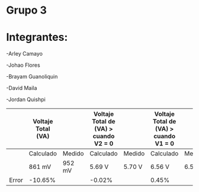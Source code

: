 # Grupo 3

# Integrantes:  

-Arley Camayo 

-Johao Flores 

-Brayam Guanoliquin 

-David Maila 

-Jordan Quishpi

|      | **Voltaje Total (VA)** |  | **Voltaje Total de (VA) > cuando V2 = 0**| | **Voltaje Total de (VA) > cuando V1 = 0**| |
| ---  | ---------- |   ----         | ---------- |        -----                     | ------------------ |        -----             | 
|      | Calculado|   Medido     |Calculado |  Medido                       |  Calculado | Medido                      |
|      | 861 mV   |952 mV    |5.69 V   |5.70 V                      |6.56 V   |6.53 V                     |
|Error |     -10.65%|            |           -0.02%|                        |   0.45%|                                 |
